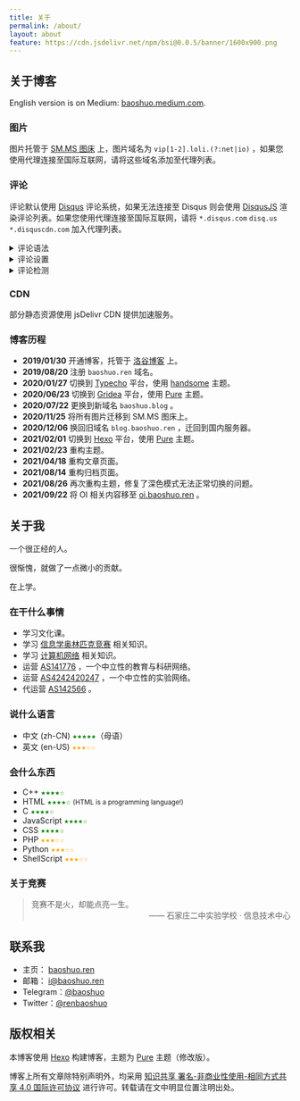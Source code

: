```yaml
---
title: 关于
permalink: /about/
layout: about
feature: https://cdn.jsdelivr.net/npm/bsi@0.0.5/banner/1600x900.png
---
```


## 关于博客

English version is on Medium: [baoshuo.medium.com](https://baoshuo.medium.com).

### 图片

图片托管于 [SM.MS 图床](https://sm.ms) 上，图片域名为 `vip[1-2].loli.(?:net|io)` ，如果您使用代理连接至国际互联网，请将这些域名添加至代理列表。

### 评论

评论默认使用 [Disqus](https://disqus.com) 评论系统，如果无法连接至 Disqus 则会使用 [DisqusJS](https://github.com/SukkaW/DisqusJS) 渲染评论列表。如果您使用代理连接至国际互联网，请将 `*.disqus.com` `disq.us` `*.disquscdn.com` 加入代理列表。

<details>
<summary>评论语法</summary>

Disqus 评论支持使用部分 **HTML** 标签。
注：下方的 `{{ text }}` 表示显示文字，`{{ link }}` 表示链接，`{{ code }}` 表示代码，`{{ code_language }}` 表示代码语言。

下方列出了一些能使用的常用标签。为了方便查看，这些标签都是以单行形式呈现的。

<!-- prettier-ignore -->
|  语法  |  含义  |
| ------ | ----- |
| `<b>{{ text }}</b>` | 粗体文本 |
| `<blockquote>{{ text }}</blockquote>` | 引用文本 |
| `<i>{{ text }}</i>` | 斜体文本 |
| `<a href="{{ link }}">{{ text }}</a>` | 超链接 |
| `<code>{{ code }}</code>` | 行内代码 |
| `<pre><code class="{{ code_language }}">{{ code }}</code></pre>` | 代码块 |

详情请见：[What HTML tags are allowed within comments? - Disqus Help](https://help.disqus.com/en/articles/1717235-what-html-tags-are-allowed-within-comments)

</details>

<details>
<summary>评论设置</summary>

<button style="background: #3273dc; color: #fff; border: 0; border-radius: 4px; padding: .25rem .75rem;" id="checkComment" onclick="localStorage.setItem('dsqjs_mode','dsqjs');document.getElementById('disqusjs-status').innerHTML=`成功切换至 DisqusJS 评论系统。`;">强制使用 DisqusJS</button>
<button style="background: #3273dc; color: #fff; border: 0; border-radius: 4px; padding: .25rem .75rem;" id="checkComment" onclick="localStorage.setItem('dsqjs_mode','disqus');document.getElementById('disqusjs-status').innerHTML=`成功切换至 Disqus 评论系统。`;">强制使用原版 Disqus</button>

<span id="disqusjs-status"></span>

</details>

<details>
<summary>评论检测</summary>

Disqus: <span id="check-disqus">尚未检测</span><br>
Disqus API (via api.baoshuo.ren): <span id="check-disqus-api">尚未检测</span><br>
Disqus CDN: <span id="check-disqus-cdn">尚未检测</span><br>

<button style="background: #3273dc; color: #fff; border: 0; border-radius: 4px; padding: .25rem .75rem;" id="checkComment" onclick="this.style.display='none';checkDisqus();">检测</button>

<script>
function checkDisqus() {
    // document.getElementById('checkComment').style.display = 'none';
    // Disqus
    const disqusFavicon = new Image;
    const disqusTimeout = setTimeout(function () {
        disqusFavicon.onerror = disqusFavicon.onload = null;
        document.getElementById('check-disqus').innerHTML = `<span style="color: red;">失败</span>`;
    }, 3000);
    disqusFavicon.onerror = function () {
        clearTimeout(disqusTimeout);
        document.getElementById('check-disqus').innerHTML = `<span style="color: red;">失败</span>`;
    };
    disqusFavicon.onload = function () {
        clearTimeout(disqusTimeout);
        document.getElementById('check-disqus').innerHTML = `<span style="color: green;">成功</span>`;
    };
    disqusFavicon.src = `https://disqus.com/favicon.ico?${+(new Date)}=${+(new Date)}`;

    // Disqus API
    // https://api.baoshuo.ren/check
    fetch(`https://api.baoshuo.ren/check?${+(new Date)}=${+new Date()}`)
        .then(data => document.getElementById('check-disqus-api').innerHTML = `<span style="color: green;">成功</span>`)
        .catch(error => document.getElementById('check-disqus-api').innerHTML = `<span style="color: red;">失败</span>`);

    // Disqus CDN
    // https://c.disquscdn.com/next/embed/assets/img/disqus-social-icon-dark.a621bea3e02c9fa04fd3965a3d6f424d.svg
    const disqusCDNLogo = new Image;
    const disqusCDNLogoTimeout = setTimeout(function () {
        disqusCDNLogo.onerror = disqusCDNLogo.onload = null;
        document.getElementById('check-disqus-cdn').innerHTML = `<span style="color: red;">失败</span>`;
    }, 3000);
    disqusCDNLogo.onerror = function () {
        clearTimeout(disqusCDNLogoTimeout);
        document.getElementById('check-disqus-cdn').innerHTML = `<span style="color: red;">失败</span>`;
    };
    disqusCDNLogo.onload = function () {
        clearTimeout(disqusCDNLogoTimeout);
        document.getElementById('check-disqus-cdn').innerHTML = `<span style="color: green;">成功</span>`;
    };
    disqusCDNLogo.src = `https://c.disquscdn.com/next/embed/assets/img/disqus-social-icon-dark.a621bea3e02c9fa04fd3965a3d6f424d.svg?${+(new Date)}=${+(new Date)}`;
};
</script>

</details>

### CDN

部分静态资源使用 jsDelivr CDN 提供加速服务。

### 博客历程

- **2019/01/30** 开通博客，托管于 [洛谷博客](https://baoshuo.blog.luogu.org) 上。
- **2019/08/20** 注册 `baoshuo.ren` 域名。
- **2020/01/27** 切换到 [Typecho](https://www.typecho.org) 平台，使用 [handsome](https://www.ihewro.com/archives/489/) 主题。
- **2020/06/23** 切换到 [Gridea](https://gridea.dev) 平台，使用 [Pure](https://github.com/imhanjie/gridea-theme-pure) 主题。
- **2020/07/22** 更换到新域名 `baoshuo.blog` 。
- **2020/11/25** 将所有图片迁移到 SM.MS 图床上。
- **2020/12/06** 换回旧域名 `blog.baoshuo.ren` ，迁回到国内服务器。
- **2021/02/01** 切换到 [Hexo](https://hexo.io) 平台，使用 [Pure](https://github.com/renbaoshuo/hexo-theme-pure) 主题。
- **2021/02/23** 重构主题。
- **2021/04/18** 重构文章页面。
- **2021/08/14** 重构归档页面。
- **2021/08/26** 再次重构主题，修复了深色模式无法正常切换的问题。
- **2021/09/22** 将 OI 相关内容移至 [oi.baoshuo.ren](https://oi.baoshuo.ren) 。

## 关于我

一个很正经的人。

很惭愧，就做了一点微小的贡献。

<span id="baoshuo-age"></span>在上学。

<script>(function(){document.getElementById('baoshuo-age').innerHTML=`现在 <b>${Math.floor((+new Date() - 1151942400000) / 31536000000)}</b> 岁，`;})();</script>

### 在干什么事情

- 学习文化课。
- 学习 [信息学奥林匹克竞赛](https://www.noi.cn) 相关知识。
- 学习 [计算机网络](https://zh.wikipedia.org/zh-cn/%E8%AE%A1%E7%AE%97%E6%9C%BA%E7%BD%91%E7%BB%9C) 相关知识。
- 运营 [AS141776](https://net.baoshuo.ren) ，一个中立性的教育与科研网络。
- 运营 [AS4242420247](https://dn42.baoshuo.ren) ，一个中立性的实验网络。
- 代运营 [AS142566](https://net.baoyun.ren) 。

### 说什么语言

- 中文 (zh-CN) <span style="color: green; font-family: monospace;">★★★★★</span>（母语）
- 英文 (en-US) <span style="color: orange; font-family: monospace;">★★★☆☆</span>

### 会什么东西

- C++ <span style="color: green; font-family: monospace;">★★★★☆</span>
- HTML <span style="color: green; font-family: monospace;">★★★★☆</span> <small>(HTML is a programming language!)</small>
- C <span style="color: green; font-family: monospace;">★★★★☆</span>
- JavaScript <span style="color: green; font-family: monospace;">★★★★☆</span>
- CSS <span style="color: green; font-family: monospace;">★★★★☆</span>
- PHP <span style="color: orange; font-family: monospace;">★★★☆☆</span>
- Python <span style="color: orange; font-family: monospace;">★★★☆☆</span>
- ShellScript <span style="color: orange; font-family: monospace;">★★★☆☆</span>

### 关于竞赛

> 竞赛不是火，却能点亮一生。  
> <span style="text-align: right; display: block;">—— 石家庄二中实验学校 · 信息技术中心</span>

## 联系我

- 主页： [baoshuo.ren](https://baoshuo.ren)
- 邮箱： [i@baoshuo.ren](mailto:i@baoshuo.ren)
- Telegram：[@baoshuo](https://t.me/baoshuo)
- Twitter：[@renbaoshuo](https://twitter.com/renbaoshuo)

## 版权相关

本博客使用 [Hexo](https://hexo.io) 构建博客，主题为 [Pure](https://github.com/renbaoshuo/hexo-theme-pure) 主题（修改版）。

博客上所有文章除特别声明外，均采用 <a rel="license" href="http://creativecommons.org/licenses/by-nc-sa/4.0/legalcode">知识共享 署名-非商业性使用-相同方式共享 4.0 国际许可协议</a> 进行许可。转载请在文中明显位置注明出处。
